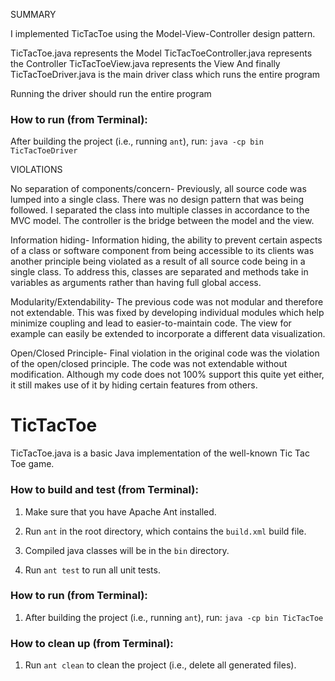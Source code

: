 SUMMARY

I implemented TicTacToe using the Model-View-Controller design pattern.

TicTacToe.java represents the Model
TicTacToeController.java represents the Controller
TicTacToeView.java represents the View
And finally TicTacToeDriver.java is the main driver class which runs the entire program

Running the driver should run the entire program

### How to run (from Terminal):

   After building the project (i.e., running `ant`), run:
   `java -cp bin TicTacToeDriver`


VIOLATIONS

No separation of components/concern-
	Previously, all source code was lumped into a single class. There was no design pattern that was being followed. I separated the class into multiple classes in accordance to the MVC model. The controller is the bridge between the model and the view.

Information hiding-
	Information hiding, the ability to prevent certain aspects of a class or software component from being accessible to its clients was another principle being violated as a result of all source code being in a single class. To address this, classes are separated and methods take in variables as arguments rather than having full global access.

Modularity/Extendability-
	The previous code was not modular and therefore not extendable. This was fixed by developing individual modules which help minimize coupling and lead to easier-to-maintain code. The view for example can easily be extended to incorporate a different data visualization.

Open/Closed Principle-
	Final violation in the original code was the violation of the open/closed principle. The code was not extendable without modification. Although my code does not 100% support this quite yet either, it still makes use of it by hiding certain features from others.











# TicTacToe
TicTacToe.java is a basic Java implementation of the well-known Tic Tac Toe game.

### How to build and test (from Terminal):

1. Make sure that you have Apache Ant installed.

2. Run `ant` in the root directory, which contains the `build.xml` build file.

3. Compiled java classes will be in the `bin` directory.

4. Run `ant test` to run all unit tests.

### How to run (from Terminal):

1. After building the project (i.e., running `ant`), run:
   `java -cp bin TicTacToe`

### How to clean up (from Terminal):

1. Run `ant clean` to clean the project (i.e., delete all generated files).
